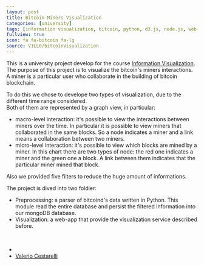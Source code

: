 ```yaml
---
layout: post
title: Bitcoin Miners Visualization
categories: [university]
tags: [information visualization, bitcoin, python, d3.js, node.js, web-app, big data, mongoDB]
fullview: true
icon: fa fa-bitcoin fa-lg
source: V1LL0/bitcoinVisualization
---
```



This is a university project develop for the course [Information Visualization]. The purpose of this project is to visualize the bitcoin's miners interactions. A miner is a particular user who collaborate in the building of bitcoin blockchain.

To do this we chose to develope two types of visualization, due to the different time range considered. <br/>
Both of them are represented by a graph view, in particular:
<ul>
	<li>macro-level interaction: it's possible to view the interactions between miners over the time. In particular it is possible to view miners that collaborated in the same blocks. So a node indicates a miner and a link means a collaboration between two miners.</li>
	<li>micro-level interaction: it's possible to view which blocks are mined by a miner. In this chart there are two types of node: the red one indicates a miner and the green one a block. A link between them indicates that the particular miner mined that block. </li>
</ul>
Also we provided five filters to reduce the huge amount of informations.

The project is dived into two foldier:
<ul>
	<li>Preprocessing: a parser of bitcoind's data written in Python. This module read the entire database and persist the filtered information into our mongoDB database.</li>
	<li>Visualization: a web-app that provide the visualization service described before.</li>
</ul>





<!-- Contributors -->
<br/>

<ul class="tag_box list-unstyled list-inline">
	  <li><i class="fa fa-user fa-lg"></i></li>
			<li><a href="http://v1ll0.github.io">
				<span>Valerio Cestarelli</span>
			</a>
	  </li>
</ul>

[Information Visualization]: http://www.dia.uniroma3.it/~infovis/
